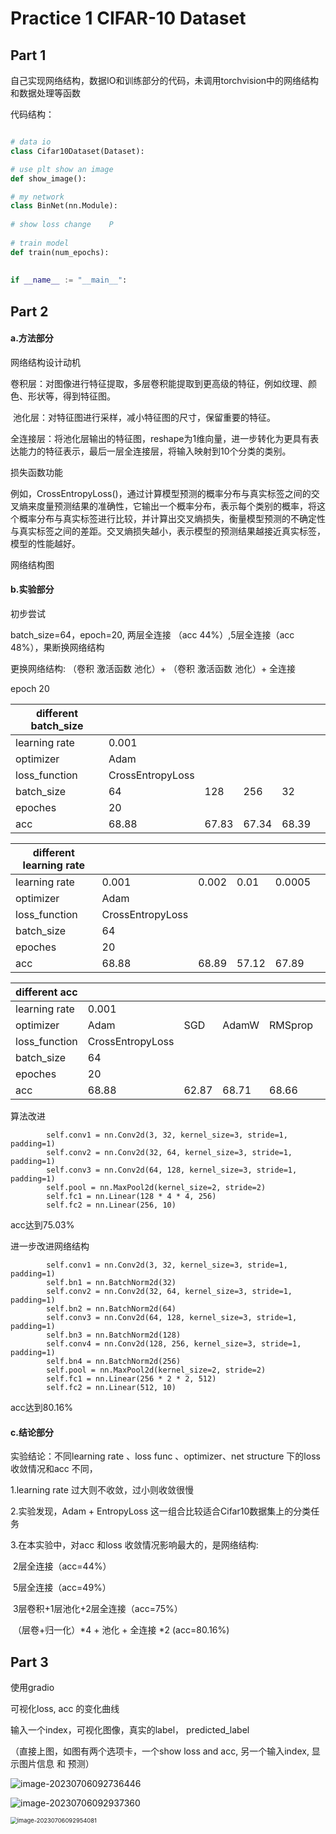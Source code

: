 # Practice 1 CIFAR-10 Dataset

## Part 1

自己实现网络结构，数据IO和训练部分的代码，未调用torchvision中的网络结构和数据处理等函数

代码结构：

```python

# data io
class Cifar10Dataset(Dataset):

# use plt show an image 
def show_image():

# my network    
class BinNet(nn.Module):
    
# show loss change    P
    
# train model    
def train(num_epochs):
    
    
if __name__ := "__main__":

```



## Part 2

#### a.方法部分

网络结构设计动机

​	卷积层：对图像进行特征提取，多层卷积能提取到更高级的特征，例如纹理、颜色、形状等，得到特征图。

​	池化层：对特征图进行采样，减小特征图的尺寸，保留重要的特征。

​	全连接层：将池化层输出的特征图，reshape为1维向量，进一步转化为更具有表达能力的特征表示，最后一层全连接层，将输入映射到10个分类的类别。



损失函数功能

​	例如，CrossEntropyLoss()，通过计算模型预测的概率分布与真实标签之间的交叉熵来度量预测结果的准确性，它输出一个概率分布，表示每个类别的概率，将这个概率分布与真实标签进行比较，并计算出交叉熵损失，衡量模型预测的不确定性与真实标签之间的差距。交叉熵损失越小，表示模型的预测结果越接近真实标签，模型的性能越好。

网络结构图

#### b.实验部分

初步尝试

batch_size=64，epoch=20, 两层全连接 （acc 44%）,5层全连接（acc 48%），果断换网络结构



更换网络结构: （卷积 激活函数 池化）+ （卷积 激活函数 池化）+ 全连接

epoch 20

| different batch_size |                  |       |       |       |      |
| -------------------- | ---------------- | ----- | ----- | ----- | ---- |
| learning rate        | 0.001            |       |       |       |      |
| optimizer            | Adam             |       |       |       |      |
| loss_function        | CrossEntropyLoss |       |       |       |      |
| batch_size           | 64               | 128   | 256   | 32    |      |
| epoches              | 20               |       |       |       |      |
| acc                  | 68.88            | 67.83 | 67.34 | 68.39 |      |

| different learning rate |                  |       |       |        |      |
| ----------------------- | ---------------- | ----- | ----- | ------ | ---- |
| learning rate           | 0.001            | 0.002 | 0.01  | 0.0005 |      |
| optimizer               | Adam             |       |       |        |      |
| loss_function           | CrossEntropyLoss |       |       |        |      |
| batch_size              | 64               |       |       |        |      |
| epoches                 | 20               |       |       |        |      |
| acc                     | 68.88            | 68.89 | 57.12 | 67.89  |      |

| different acc |                  |       |       |         |      |
| ------------- | ---------------- | ----- | ----- | ------- | ---- |
| learning rate | 0.001            |       |       |         |      |
| optimizer     | Adam             | SGD   | AdamW | RMSprop |      |
| loss_function | CrossEntropyLoss |       |       |         |      |
| batch_size    | 64               |       |       |         |      |
| epoches       | 20               |       |       |         |      |
| acc           | 68.88            | 62.87 | 68.71 | 68.66   |      |





算法改进

```
        self.conv1 = nn.Conv2d(3, 32, kernel_size=3, stride=1, padding=1)
        self.conv2 = nn.Conv2d(32, 64, kernel_size=3, stride=1, padding=1)
        self.conv3 = nn.Conv2d(64, 128, kernel_size=3, stride=1, padding=1)
        self.pool = nn.MaxPool2d(kernel_size=2, stride=2)
        self.fc1 = nn.Linear(128 * 4 * 4, 256)
        self.fc2 = nn.Linear(256, 10)
```

acc达到75.03%



进一步改进网络结构

```
        self.conv1 = nn.Conv2d(3, 32, kernel_size=3, stride=1, padding=1)
        self.bn1 = nn.BatchNorm2d(32)
        self.conv2 = nn.Conv2d(32, 64, kernel_size=3, stride=1, padding=1)
        self.bn2 = nn.BatchNorm2d(64)
        self.conv3 = nn.Conv2d(64, 128, kernel_size=3, stride=1, padding=1)
        self.bn3 = nn.BatchNorm2d(128)
        self.conv4 = nn.Conv2d(128, 256, kernel_size=3, stride=1, padding=1)
        self.bn4 = nn.BatchNorm2d(256)
        self.pool = nn.MaxPool2d(kernel_size=2, stride=2)
        self.fc1 = nn.Linear(256 * 2 * 2, 512)
        self.fc2 = nn.Linear(512, 10)
```

acc达到80.16%



#### c.结论部分

实验结论：不同learning rate 、loss func 、optimizer、net structure 下的loss收敛情况和acc 不同，

1.learning rate 过大则不收敛，过小则收敛很慢

2.实验发现，Adam + EntropyLoss 这一组合比较适合Cifar10数据集上的分类任务

3.在本实验中，对acc 和loss 收敛情况影响最大的，是网络结构:

​	2层全连接（acc=44%）

​	5层全连接（acc=49%）

​	3层卷积+1层池化+2层全连接（acc=75%）

​	（层卷+归一化）*4 + 池化 + 全连接 *2 (acc=80.16%)

## Part 3

使用gradio 

可视化loss, acc 的变化曲线

输入一个index，可视化图像，真实的label， predicted_label



（直接上图，如图有两个选项卡，一个show loss and acc, 另一个输入index, 显示图片信息 和 预测）

![image-20230706092736446](https://github.com/LebinDing749/code_practice/blob/cifar10/images/image-20230706092736446.png)

![image-20230706092937360](https://github.com/LebinDing749/code_practice/blob/cifar10/images/image-20230706092937360.png)

<img src="https://github.com/LebinDing749/code_practice/blob/cifar10/images/image-20230706092954081.png" alt="image-20230706092954081" style="zoom: 67%;" />
